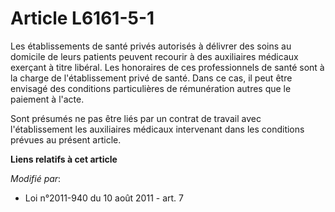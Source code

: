 # Article L6161-5-1

Les établissements de santé privés autorisés à délivrer des soins au domicile de leurs patients peuvent recourir à des
auxiliaires médicaux exerçant à titre libéral. Les honoraires de ces professionnels de santé sont à la charge de
l'établissement privé de santé. Dans ce cas, il peut être envisagé des conditions particulières de rémunération autres que le
paiement à l'acte.

Sont présumés ne pas être liés par un contrat de travail avec l'établissement les auxiliaires médicaux intervenant dans les
conditions prévues au présent article.

**Liens relatifs à cet article**

_Modifié par_:

  - Loi n°2011-940 du 10 août 2011 - art. 7
